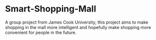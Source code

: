 # Smart-Shopping-Mall
A group project from James Cook University, this project aims to make shopping in the mall more intelligent and hopefully make shopping more convenient for people in the future.
